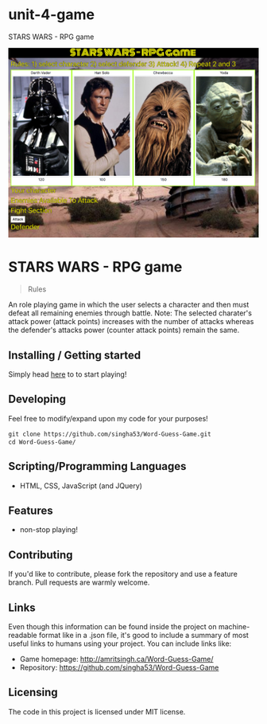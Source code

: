 # unit-4-game

STARS WARS - RPG game

![Logo of the project](assets/images/starwarsGame.png)

# STARS WARS - RPG game

> Rules

An role playing game in which the user selects a character and then must defeat all remaining enemies through battle. Note: The selected charater's attack power (attack points) increases with the number of attacks whereas the defender's attacks power (counter attack points) remain the same.

## Installing / Getting started

Simply head [here](http://amritsingh.ca/unit-4-game/) to to start playing!

## Developing

Feel free to modify/expand upon my code for your purposes!

```shell
git clone https://github.com/singha53/Word-Guess-Game.git
cd Word-Guess-Game/
```

## Scripting/Programming Languages

- HTML, CSS, JavaScript (and JQuery)

## Features

- non-stop playing!

## Contributing

If you'd like to contribute, please fork the repository and use a feature
branch. Pull requests are warmly welcome.

## Links

Even though this information can be found inside the project on machine-readable
format like in a .json file, it's good to include a summary of most useful
links to humans using your project. You can include links like:

- Game homepage: http://amritsingh.ca/Word-Guess-Game/
- Repository: https://github.com/singha53/Word-Guess-Game

## Licensing

The code in this project is licensed under MIT license.
